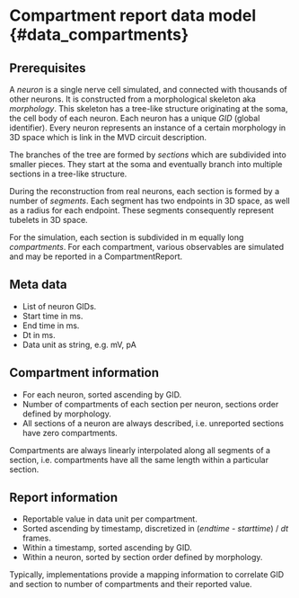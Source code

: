 Compartment report data model {#data_compartments}
============

## Prerequisites

A _neuron_ is a single nerve cell simulated, and connected with thousands of
other neurons. It is constructed from a morphological skeleton aka _morphology_.
This skeleton has a tree-like structure originating at the soma, the cell body
of each neuron. Each neuron has a unique _GID_ (global identifier). Every neuron
represents an instance of a certain morphology in 3D space which is link in the
MVD circuit description.

The branches of the tree are formed by _sections_ which are subdivided into
smaller pieces. They start at the soma and eventually branch into multiple
sections in a tree-like structure.

During the reconstruction from real neurons, each section is formed by a number
of _segments_. Each segment has two endpoints in 3D space, as well as a radius
for each endpoint. These segments consequently represent tubelets in 3D space.

For the simulation, each section is subdivided in m equally long _compartments_.
For each compartment, various observables are simulated and may be reported in a
CompartmentReport.

## Meta data

* List of neuron GIDs.
* Start time in ms.
* End time in ms.
* Dt in ms.
* Data unit as string, e.g. mV, pA

## Compartment information

* For each neuron, sorted ascending by GID.
* Number of compartments of each section per neuron, sections order defined by
  morphology.
* All sections of a neuron are always described, i.e. unreported sections have
  zero compartments.

Compartments are always linearly interpolated along all segments of a section,
i.e. compartments have all the same length within a particular section.

## Report information

* Reportable value in data unit per compartment.
* Sorted ascending by timestamp, discretized in (_endtime - starttime_) / _dt_
  frames.
* Within a timestamp, sorted ascending by GID.
* Within a neuron, sorted by section order defined by morphology.

Typically, implementations provide a mapping information to correlate GID and
section to number of compartments and their reported value.
